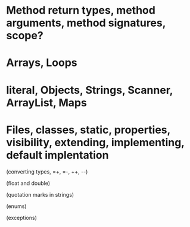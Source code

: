 
# Method return types, method arguments, method signatures, scope?

# Arrays, Loops

# literal, Objects, Strings, Scanner, ArrayList, Maps

# Files, classes, static, properties, visibility, extending, implementing, default implentation

(converting types, =+, =-, ++, --)

(float and double)

(quotation marks in strings)

(enums)

(exceptions)
